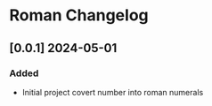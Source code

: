 # Roman Changelog
<!-- https://keepachangelog.com/en/1.0.0/ -->

## [0.0.1]  2024-05-01
### Added
- Initial project covert number into roman numerals
